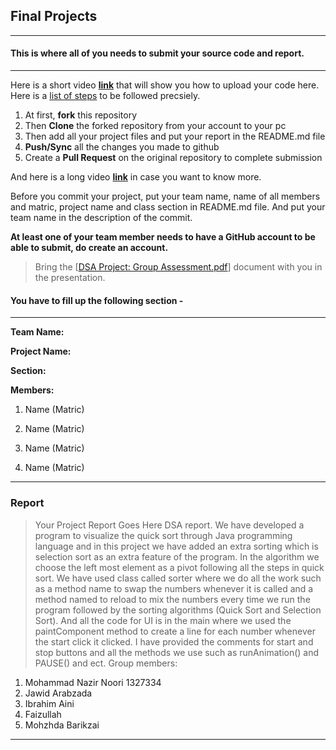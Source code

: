 ## Final Projects
----
#### This is where all of you needs to submit your source code and report.
----

Here is a short video **[link](https://www.youtube.com/watch?v=XdhuWDdu-rk)** that will show you how to upload your code here. Here is a [list of steps](https://education.github.com/guide/forks#3-completing-assignments) to be followed precsiely.

>
  1. At first, **fork** this repository
  2. Then **Clone** the forked repository from your account to your pc
  3. Then add all your project files and put your report in the README.md file
  4. **Push/Sync** all the changes you made to github
  5. Create a **Pull Request** on the original repository to complete submission

And here is a long video **[link](https://www.youtube.com/watch?v=73I5dRucCds)** in case you want to know more.

Before you commit your project, put your team name, name of all members and matric, project name and class section in README.md file. And put your team name in the description of the commit.

**At least one of your team member needs to have a GitHub account to be able to submit, do create an account.**

> Bring the [[DSA Project: Group Assessment.pdf](https://github.com/iium-dsa-tutorial/final-projects/blob/master/DSA%20Project-Group%20Assessment.pdf )] document with you in the presentation.

#### You have to fill up the following section - 
----

**Team Name:**

**Project Name:**

**Section:**

**Members:**

  1. Name (Matric)
  
  2. Name (Matric)
  
  3. Name (Matric)
  
  4. Name (Matric)
  
----

### Report

> Your Project Report Goes Here
DSA report.
We have developed a program to visualize the quick sort through Java programming language and in this project we have added an extra sorting which is selection sort as an extra feature of the program.
In the algorithm we choose the left most element as a pivot following all the steps in quick sort.
We have used class called sorter where we do all the work such as a method name to swap the numbers whenever it is called and a method named to reload to mix the numbers every time we run the program followed by the sorting algorithms (Quick Sort and Selection Sort).
And all the code for UI is in the main where we used the paintComponent method to create a line for each number whenever the start click it clicked.
I have provided the comments for start and stop buttons and all the methods we use such as runAnimation() and PAUSE() and ect.
Group members:
1.	Mohammad Nazir Noori 1327334
2.	Jawid Arabzada       
3.	Ibrahim Aini
4.	Faizullah 
5.	Mohzhda Barikzai


----

